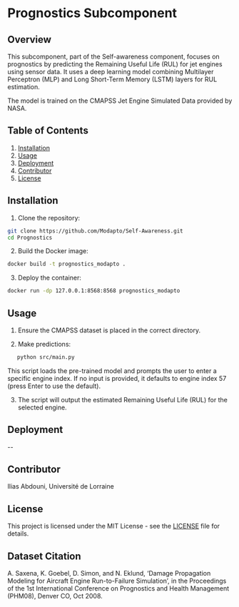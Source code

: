 # Prognostics Subcomponent

## Overview

This subcomponent, part of the Self-awareness component, focuses on prognostics by predicting the Remaining Useful Life (RUL) for jet engines using sensor data. It uses a deep learning model combining Multilayer Perceptron (MLP) and Long Short-Term Memory (LSTM) layers for RUL estimation. 

The model is trained on the CMAPSS Jet Engine Simulated Data provided by NASA.

## Table of Contents
1. [Installation](#installation)
2. [Usage](#usage)
3. [Deployment](#deployment)
4. [Contributor](#contributor)
5. [License](#license)

## Installation

1. Clone the repository: 
```bash    
git clone https://github.com/Modapto/Self-Awareness.git
cd Prognostics
```
2. Build the Docker image:
```bash
docker build -t prognostics_modapto .
```
3.  Deploy the container:
```bash
docker run -dp 127.0.0.1:8568:8568 prognostics_modapto
```

## Usage

1. Ensure the CMAPSS dataset is placed in the correct directory.

2. Make predictions:
```bash
   python src/main.py
   ```
This script loads the pre-trained model and prompts the user to enter a specific engine index.
If no input is provided, it defaults to engine index 57 (press Enter to use the default).

3. The script will output the estimated Remaining Useful Life (RUL) for the selected engine.

## Deployment

-- 

## Contributor

Ilias Abdouni, Université de Lorraine

## License

This project is licensed under the MIT License - see the [LICENSE](LICENSE) file for details.

## Dataset Citation

A. Saxena, K. Goebel, D. Simon, and N. Eklund, ‘Damage Propagation Modeling for Aircraft Engine Run-to-Failure Simulation’, in the Proceedings of the 1st International Conference on Prognostics and Health Management (PHM08), Denver CO, Oct 2008.
